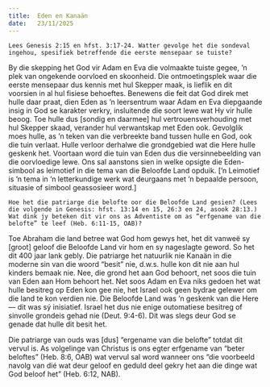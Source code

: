 ```yaml
---
title:  Eden en Kanaän
date:   23/11/2025
---
```


`Lees Genesis 2:15 en hfst. 3:17-24. Watter gevolge het die sondeval ingehou, spesifiek betreffende die eerste mensepaar se tuiste?`

By die skepping het God vir Adam en Eva die volmaakte tuiste gegee, ’n plek van ongekende oorvloed en skoonheid. Die ontmoetingsplek waar die eerste mensepaar dus kennis met hul Skepper maak, is lieflik en dit voorsien in al hul fisiese behoeftes. Benewens die feit dat God direk met hulle daar praat, dien Eden as ’n leersentrum waar Adam en Eva diepgaande insig in God se karakter verkry, insluitende die soort lewe wat Hy vir hulle beoog. Toe hulle dus [sondig en daarmee] hul vertrouensverhouding met hul Skepper skaad, verander hul verwantskap met Eden ook. Gevolglik moes hulle, as ’n teken van die verbreekte band tussen hulle en God, ook die tuin verlaat. Hulle verloor derhalwe die grondgebied wat die Here hulle geskenk het. Voortaan word die tuin van Eden dus die versinnebeelding van die oorvloedige lewe. Ons sal aanstons sien in welke opsigte die Eden-simbool as leimotief in die tema van die Beloofde Land opduik. [’n Leimotief is ’n tema in ’n letterkundige werk wat deurgaans met ’n bepaalde persoon, situasie of simbool geassosieer word.]

`Hoe het die patriarge die belofte oor die Beloofde Land gesien? (Lees die volgende in Genesis: hfst. 13:14 en 15, 26:3 en 24, asook 28:13.) Wat dink jy beteken dit vir ons as Adventiste om as “erfgename van die belofte” te leef (Heb. 6:11-15, OAB)?`

Toe Abraham die land betree wat God hom gewys het, het dit vanweë sy [groot] geloof die Beloofde Land vir hom en sy nageslagte geword. So het dit 400 jaar lank gebly. Die patriarge het natuurlik nie Kanaän in die moderne sin van die woord “besit” nie, d.w.s. hulle kon dit nie aan hul kinders bemaak nie. Nee, die grond het aan God behoort, net soos die tuin van Eden aan Hom behoort het. Net soos Adam en Eva niks gedoen het wat hulle besitreg op Eden kon gee nie, het Israel ook geen bydrae gelewer om die land te kon verdien nie. Die Beloofde Land was ’n geskenk van die Here — dit was sý inisiatief. Israel het dus nie enige outomatiese besitreg of sinvolle grondeis gehad nie (Deut. 9:4-6). Dit was slegs deur God se genade dat hulle dit besit het.

Die patriarge van ouds was [dus] “ergename van die belofte” totdat dit vervul is. As volgelinge van Christus is ons egter erfgename van “beter beloftes” (Heb. 8:6, OAB) wat vervul sal word wanneer ons “die voorbeeld navolg van dié wat deur geloof en geduld deel gekry het aan die dinge wat God beloof het” (Heb. 6:12, NAB).